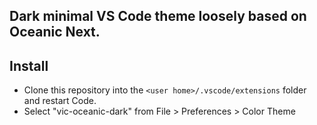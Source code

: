 ## Dark minimal VS Code theme loosely based on Oceanic Next.

## Install

- Clone this repository into the `<user home>/.vscode/extensions` folder and restart Code.
- Select "vic-oceanic-dark" from File > Preferences > Color Theme
